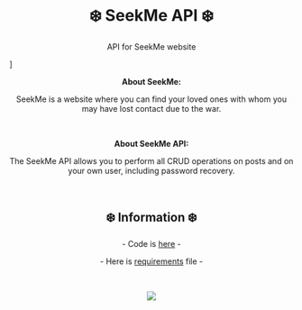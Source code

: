 <h1 align="center">❄️ SeekMe API ❄️</h2>
<p align="center">API for SeekMe website</p>]

<p align="center"><b>About SeekMe:</b></p>
<p align="center">SeekMe is a website where you can find your loved ones with whom you may have lost contact due to the war.</p>
<br>
<p align="center"><b>About SeekMe API:</b></p>
<p align="center">The SeekMe API allows you to perform all CRUD operations on posts and on your own user, including password recovery.</p>
<br>
<h2 align="center">❄️ Information ❄️</h2>
<p align="center">- Code is <a href="https://github.com/mezidia/SeekMe/tree/main/backend/api">here</a> -</p>
<p align="center">- Here is  <a href="https://github.com/mezidia/SeekMe/blob/main/backend/requirements.txt">requirements</a> file -</p>

<br>

<p align="center"><img src="https://github.com/Dmytrenko-Roman/pictures-gifs/blob/main/gifs/arthas.ForAllREADMEs.gif" /></p>
